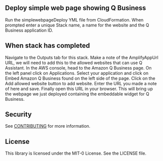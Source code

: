 ## Deploy simple web page showing Q Business

Run the simplewebpageDeploy YML file from CloudFormation.
When prompted enter a unique Stack name, a name for the website and the Q Business application ID.

## When stack has completed
Navigate to the Outputs tab for this stack. Make a note of the AmplifyAppUrl URL, we will need to add this to the allowed websites that can use Q Assistant.
In the AWS console, head to the Amazon Q Business page. On the left panel click on Applications.
Select your application and click on Embed Amazon Q Business found on the left side of the page.
Click on the Add allowed website button to add website. Enter the URL you made a note of here and save.
Finally open this URL in your browser. This will bring up the webpage we just deployed
containing the embeddable widget for Q Business.

## Security

See [CONTRIBUTING](CONTRIBUTING.md#security-issue-notifications) for more information.

## License

This library is licensed under the MIT-0 License. See the LICENSE file.

